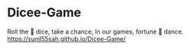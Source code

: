 # Dicee-Game
Roll the 🎲 dice, take a chance,
In our games, fortune 💃 dance.
https://sunil55sah.github.io/Dicee-Game/
